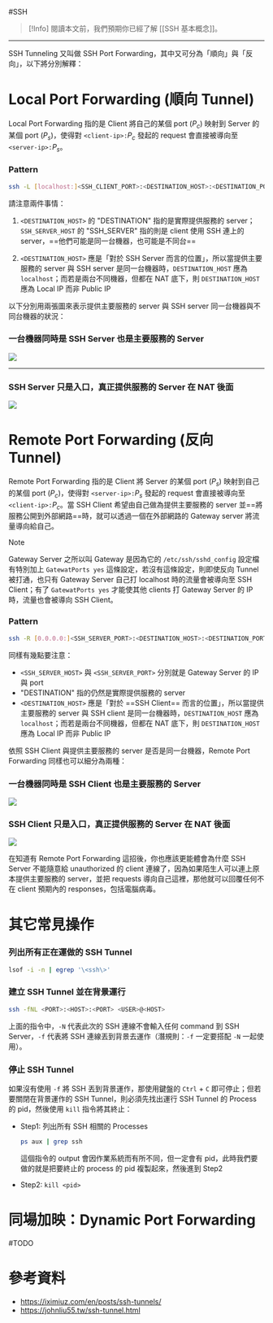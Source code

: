 #SSH 

> [!Info]
> 閱讀本文前，我們預期你已經了解 [[SSH 基本概念]]。

---

SSH Tunneling 又叫做 SSH Port Forwarding，其中又可分為「順向」與「反向」，以下將分別解釋：

# Local Port Forwarding (順向 Tunnel)

Local Port Forwarding 指的是 Client 將自己的某個 port ($P_c$) 映射到 Server 的某個 port ($P_s$)，使得對 `<client-ip>:`$P_c$ 發起的 request 會直接被導向至 `<server-ip>:`$P_s$。

### Pattern

```bash
ssh -L [localhost:]<SSH_CLIENT_PORT>:<DESTINATION_HOST>:<DESTINATION_PORT> <USERNAME>@<SSH_SERVER_HOST>
```

請注意兩件事情：

1. `<DESTINATION_HOST>` 的 "DESTINATION" 指的是實際提供服務的 server；`SSH_SERVER_HOST` 的 "SSH_SERVER" 指的則是 client 使用 SSH 連上的 server，==他們可能是同一台機器，也可能是不同台==

2. `<DESTINATION_HOST>` 應是「對於 SSH Server 而言的位置」，所以當提供主要服務的 server 與 SSH server 是同一台機器時，`DESTINATION_HOST` 應為 `localhost`；而若是兩台不同機器，但都在 NAT 底下，則 `DESTINATION_HOST` 應為 Local IP 而非 Public IP

以下分別用兩張圖來表示提供主要服務的 server 與 SSH server 同一台機器與不同台機器的狀況：

### 一台機器同時是 SSH Server 也是主要服務的 Server

![](<https://raw.githubusercontent.com/Jamison-Chen/KM-software/master/img/ssh-tunnels-1.png>)

---

### SSH Server 只是入口，真正提供服務的 Server 在 NAT 後面

![](<https://raw.githubusercontent.com/Jamison-Chen/KM-software/master/img/ssh-tunnels-2.png>)

# Remote Port Forwarding (反向 Tunnel)

Remote Port Forwarding 指的是 Client 將 Server 的某個 port ($P_s$) 映射到自己的某個 port ($P_c$)，使得對 `<server-ip>:`$P_s$ 發起的 request 會直接被導向至 `<client-ip>:`$P_c$。當 SSH Client 希望由自己做為提供主要服務的 server 並==將服務公開到外部網路==時，就可以透過一個在外部網路的 Gateway server 將流量導向給自己。

> [!Note]
> Gateway Server 之所以叫 Gateway 是因為它的 `/etc/ssh/sshd_config` 設定檔有特別加上 `GatewatPorts yes` 這條設定，若沒有這條設定，則即使反向 Tunnel 被打通，也只有 Gateway Server 自己打 localhost 時的流量會被導向至 SSH Client；有了 `GatewatPorts yes` 才能使其他 clients 打 Gateway Server 的 IP 時，流量也會被導向 SSH Client。

### Pattern

```bash
ssh -R [0.0.0.0:]<SSH_SERVER_PORT>:<DESTINATION_HOST>:<DESTINATION_PORT> <USERNAME>@<SSH_SERVER_HOST>
```

同樣有幾點要注意：

- `<SSH_SERVER_HOST>` 與 `<SSH_SERVER_PORT>` 分別就是 Gateway Server 的 IP 與 port
- "DESTINATION" 指的仍然是實際提供服務的 server
- `<DESTINATION_HOST>` 應是「對於 ==SSH Client== 而言的位置」，所以當提供主要服務的 server 與 SSH client 是同一台機器時，`DESTINATION_HOST` 應為 `localhost`；而若是兩台不同機器，但都在 NAT 底下，則 `DESTINATION_HOST` 應為 Local IP 而非 Public IP

依照 SSH Client 與提供主要服務的 server 是否是同一台機器，Remote Port Forwarding 同樣也可以細分為兩種：

### 一台機器同時是 SSH Client 也是主要服務的 Server

![](<https://raw.githubusercontent.com/Jamison-Chen/KM-software/master/img/ssh-tunnels-3.png>)

### SSH Client 只是入口，真正提供服務的 Server 在 NAT 後面

![](<https://raw.githubusercontent.com/Jamison-Chen/KM-software/master/img/ssh-tunnels-4.png>)

在知道有 Remote Port Forwarding 這招後，你也應該更能體會為什麼 SSH Server 不能隨意給 unauthorized 的 client 連線了，因為如果陌生人可以連上原本提供主要服務的 server，並把 requests 導向自己這裡，那他就可以回覆任何不在 client 預期內的 responses，包括電腦病毒。

# 其它常見操作

### 列出所有正在運做的 SSH Tunnel

```bash
lsof -i -n | egrep '\<ssh\>'
```

### 建立 SSH Tunnel 並在背景運行

```bash
ssh -fNL <PORT>:<HOST>:<PORT> <USER>@<HOST>
```

上面的指令中，`-N` 代表此次的 SSH 連線不會輸入任何 command 到 SSH Server，`-f` 代表將 SSH 連線丟到背景去運作（潛規則：`-f` 一定要搭配 `-N` 一起使用）。

### 停止 SSH Tunnel

如果沒有使用 `-f` 將 SSH 丟到背景運作，那使用鍵盤的 `Ctrl` + `C` 即可停止；但若要關閉在背景運作的 SSH Tunnel，則必須先找出運行 SSH Tunnel 的 Process 的 pid，然後使用 `kill` 指令將其終止：

- Step1: 列出所有 SSH 相關的 Processes

    ```bash
    ps aux | grep ssh
    ```

    這個指令的 output 會因作業系統而有所不同，但一定會有 pid，此時我們要做的就是把要終止的 process 的 pid 複製起來，然後進到 Step2

- Step2: `kill <pid>`

# 同場加映：Dynamic Port Forwarding

#TODO 

# 參考資料

- <https://iximiuz.com/en/posts/ssh-tunnels/>
- <https://johnliu55.tw/ssh-tunnel.html>
